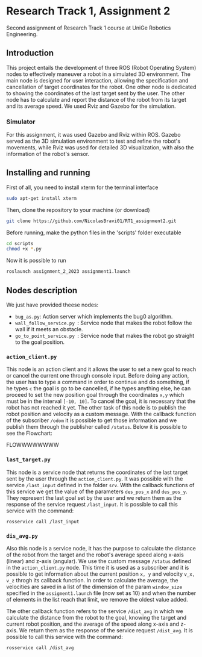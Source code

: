  # Research Track 1, Assignment 2
Second assignment of Research Track 1 course at UniGe Robotics Engineering.

## Introduction
This project entails the development of three ROS (Robot Operating System) nodes to effectively maneuver a robot in a simulated 3D environment. The main node is designed for user interaction, allowing the specification and cancellation of target coordinates for the robot. One other node is dedicated to showing the coordinates of the last target sent by the user. The other node has to calculate and report the distance of the robot from its target and its average speed. We used Rviz and Gazebo for the simulation.

### Simulator
For this assignment, it was used Gazebo and Rviz within ROS. Gazebo served as the 3D simulation environment to test and refine the robot's movements, while Rviz was used for detailed 3D visualization, with also the information of the robot's sensor.

## Installing and running
First of all, you need to install xterm for the terminal interface
```bash
sudo apt-get install xterm
```

Then, clone the repository to your machine (or download)
```bash
git clone https://github.com/NicolasBravi01/RT1_assignment2.git
```
Before running, make the python files in the 'scripts' folder executable
```bash
cd scripts
chmod +x *.py
```

Now it is possible to run
```bash
roslaunch assignment_2_2023 assignment1.launch
```


## Nodes description
We just have provided theese nodes:
  - `bug_as.py`: Action server which implements the bug0 algorithm.
  - `wall_follow_service.py `: Service node that makes the robot follow the wall if it meets an obstacle.
  - `go_to_point_service.py `: Service node that makes the robot go straight to the goal position.

### `action_client.py`
This node is an action client and it allows the user to set a new goal to reach or cancel the current one through console input. Before doing any action, the user has to type a command in order to continue and do something, if he types `c` the goal is go to be cancelled, if he types anything else, he can proceed to set the new position goal through the coordinates `x,y` which must be in the interval `[-10, 10]`. To cancel the goal, it is necessary that the robot has not reached it yet. The other task of this node is to publish the robot position and velocity as a custom message. With the callback function of the subscriber `/odom` it is possible to get those information and we publish them through the publisher called `/status`. Below it is possible to see the Flowchart:

FLOWWWWWWWW


### `last_target.py`
This node is a service node that returns the coordinates of the last target sent by the user through the `action_client.py`. It was possible with the service `/last_input` defined in the folder `srv`. With the callback functions of this service we get the value of the parameters `des_pos_x` and `des_pos_y`. They represent the last goal set by the user and we return them as the response of the service request `/last_input`. It is possible to call this service with the command:

`rosservice call /last_input`



### `dis_avg.py`
Also this node is a service node, it has the purpose to calculate the distance of the robot from the target and the robot's average speed along x-axis (linear) and z-axis (angular). We use the custom message `/status` defined in the `action_client.py` node. This time it is used as a subscriber and it is possible to get information about the current position `x, y` and velocity `v_x, v_z` throgh its callback function. In order to calculate the average, the velocities are saved in a list of the dimension of the param `window_size` specified in the `assigment1.launch` file (now set as 10) and when the number of elements in the list reach that limit, we remove the oldest value added.

The other callback function refers to the service `/dist_avg` in which we calculate the distance from the robot to the goal, knowing the target and current robot position, and the average of the speed along x-axis and z-axis. We return them as the response of the service request `/dist_avg`. It is possible to call this service with the command:

`rosservice call /dist_avg`









